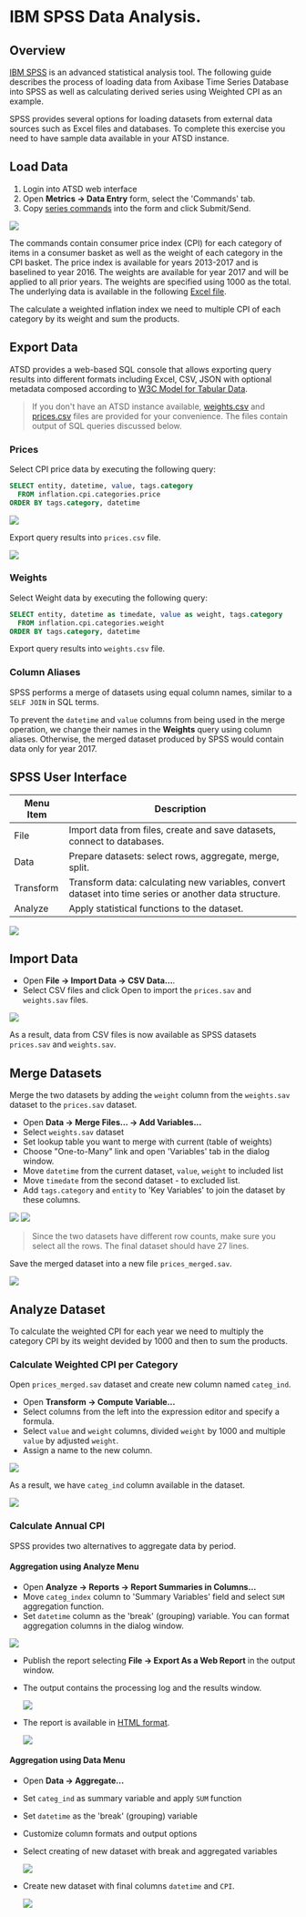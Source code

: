 # IBM SPSS Data Analysis.

## Overview

[IBM SPSS](https://www.ibm.com/analytics/us/en/technology/spss/) is an advanced statistical analysis tool. The following guide describes the process of loading data from Axibase Time Series Database into SPSS as well as calculating derived series using Weighted CPI as an example.

SPSS provides several options for loading datasets from external data sources such as Excel files and databases. To complete this exercise you need to have sample data available in your ATSD instance.

## Load Data

1. Login into ATSD web interface
2. Open **Metrics -> Data Entry** form, select the 'Commands' tab.
3. Copy [series commands](resources/commands.txt) into the form and click Submit/Send.

![](resources/metrics_entry.png)

The commands contain consumer price index (CPI) for each category of items in a consumer basket as well as the weight of each category in the CPI basket. The price index is available for years 2013-2017 and is baselined to year 2016. The weights are available for year 2017 and will be applied to all prior years. The weights are specified using 1000 as the total. The underlying data is available in the following [Excel file](resources/eng_e02.xls).

The calculate a weighted inflation index we need to multiple CPI of each category by its weight and sum the products.

## Export Data

ATSD provides a web-based SQL console that allows exporting query results into different formats including Excel, CSV, JSON with optional metadata composed according to [W3C Model for Tabular Data](https://github.com/axibase/atsd/blob/master/api/sql/api.md#metadata).

> If you don't have an ATSD instance available, [weights.csv](resources/weights.csv) and [prices.csv](resources/prices.csv) files are provided for your convenience. The files contain output of SQL queries discussed below.

### Prices

Select CPI price data by executing the following query: 

```sql
SELECT entity, datetime, value, tags.category 
  FROM inflation.cpi.categories.price 
ORDER BY tags.category, datetime
```

![](resources/sql_run.png)

Export query results into `prices.csv` file.

![](resources/sql_export.png)

### Weights

Select Weight data by executing the following query: 

```sql
SELECT entity, datetime as timedate, value as weight, tags.category 
  FROM inflation.cpi.categories.weight 
ORDER BY tags.category, datetime
```

Export query results into `weights.csv` file.

### Column Aliases

SPSS performs a merge of datasets using equal column names, similar to a `SELF JOIN` in SQL terms. 

To prevent the `datetime` and `value` columns from being used in the merge operation, we change their names in the **Weights** query using column aliases. Otherwise, the merged dataset produced by SPSS would contain data only for year 2017.

## SPSS User Interface

**Menu Item** | **Description**
--------- | -----------
File | Import data from files, create and save datasets, connect to databases.
Data | Prepare datasets: select rows, aggregate, merge, split.
Transform | Transform data:  calculating new variables, convert dataset into time series or another data structure.
Analyze | Apply statistical functions to the dataset.

![](resources/ibm_spss_gui.png)

## Import Data

* Open **File -> Import Data -> CSV Data...**.
* Select CSV files and click Open to import the `prices.sav` and `weights.sav` files.

![](resources/import_dataset.png)

As a result, data from CSV files is now available as SPSS datasets `prices.sav` and `weights.sav`.

## Merge Datasets

Merge the two datasets by adding the `weight` column from the `weights.sav` dataset to the `prices.sav` dataset.

* Open **Data -> Merge Files... -> Add Variables...**
* Select `weights.sav` dataset
* Set lookup table you want to merge with current (table of weights)
* Choose "One-to-Many" link and open 'Variables' tab in the dialog window.
* Move `datetime` from the current dataset, `value`, `weight` to included list
* Move `timedate` from the second dataset - to excluded list.
* Add `tags.category` and `entity` to 'Key Variables' to join the dataset by these columns.

![](resources/merge_p1.png)
![](resources/merge_p2.png)

> Since the two datasets have different row counts, make sure you select all the rows. The final dataset should have 27 lines.

Save the merged dataset into a new file `prices_merged.sav`.

![](resources/merged_data.png)

## Analyze Dataset

To calculate the weighted CPI for each year we need to multiply the category CPI by its weight devided by 1000 and then to sum the products.

### Calculate Weighted CPI per Category

Open `prices_merged.sav` dataset and create new column named `categ_ind`.

* Open **Transform -> Compute Variable...**  
* Select columns from the left into the expression editor and specify a formula. 
* Select `value` and `weight` columns, divided `weight` by 1000 and multiple `value` by adjusted `weight`. 
* Assign a name to the new column.

![](resources/transform_compute_variable.png)

As a result, we have `categ_ind` column available in the dataset.

![](resources/create_new_column.png)

### Calculate Annual CPI

SPSS provides two alternatives to aggregate data by period.
  
#### Aggregation using Analyze Menu
    
* Open **Analyze -> Reports -> Report Summaries in Columns...** 
* Move `categ_index` column to 'Summary Variables' field and select `SUM` aggregation function. 
* Set `datetime` column as the 'break' (grouping) variable. You can format aggregation columns in the dialog window.

![](resources/analysis_reports_summary_columns.png)
    
* Publish the report selecting **File -> Export As a Web Report** in the output window.
* The output contains the processing log and the results window.
    
    ![](resources/htm_report_spss.png)
    
* The report is available in [HTML format]((resources/index_calculation.htm)).

    ![](resources/htm_version_output.png)

#### Aggregation using Data Menu
    
* Open **Data -> Aggregate...** 
* Set `categ_ind` as summary variable and apply `SUM` function
* Set `datetime` as the 'break' (grouping) variable
* Customize column formats and output options
* Select creating of new dataset with break and aggregated variables 

    ![](resources/data_aggregate_data.png)
    
* Create new dataset with final columns `datetime` and `CPI`.

    ![](resources/aggr_data_new_column.png)
